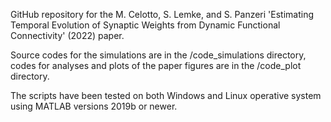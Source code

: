 GitHub repository for the M. Celotto, S. Lemke, and S. Panzeri 'Estimating Temporal Evolution of Synaptic Weights from Dynamic Functional Connectivity' (2022) paper.

Source codes for the simulations are in the /code_simulations directory, codes for analyses and plots of the paper figures are in the /code_plot directory.

The scripts have been tested on both Windows and Linux operative system using MATLAB versions 2019b or newer.
